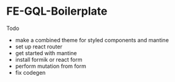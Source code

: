 # FE-GQL-Boilerplate

Todo

- make a combined theme for styled components and mantine
- set up react router
- get started with mantine
- install formik or react form
- perform mutation from form
- fix codegen
